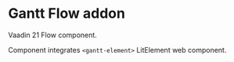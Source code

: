 # Gantt Flow addon

Vaadin 21 Flow component.

Component integrates `<gantt-element>` LitElement web component.


